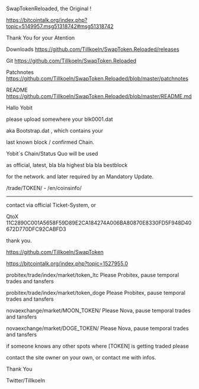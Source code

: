 SwapTokenReloaded,  the Original !

https://bitcointalk.org/index.php?topic=5149957.msg51318742#msg51318742

Thank You for your Atention


Downloads  https://github.com/Tillkoeln/SwapToken.Reloaded/releases

Git https://github.com/Tillkoeln/SwapToken.Reloaded

Patchnotes  https://github.com/Tillkoeln/SwapToken.Reloaded/blob/master/patchnotes

README https://github.com/Tillkoeln/SwapToken.Reloaded/blob/master/README.md


















Hallo Yobit 

please upload somewhere your blk0001.dat

aka Bootstrap.dat ,  which contains your 

last known block / confirmed Chain. 


Yobit`s Chain/Status Quo will be used 

as official, latest, bla bla highest bla bla bestblock 

for the network. and later required by an Mandatory Update.

/trade/TOKEN/  -   /en/coinsinfo/

-----------------------------------------------------------

contact via official Ticket-System, or 

QtoX  11C2890C001A5658F59D89E2CA184274A006BA80870E8330FD5F948D40672D770DFC92CABFD3 

thank you.


https://github.com/Tillkoeln/SwapToken

https://bitcointalk.org/index.php?topic=1527955.0


probitex/trade/index/market/token_ltc     Please Probitex, pause temporal trades and tansfers

probitex/trade/index/market/token_doge    Please Probitex, pause temporal trades and tansfers

novaexchange/market/MOON_TOKEN/      Please Nova, pause temporal trades and tansfers

novaexchange/market/DOGE_TOKEN/      Please Nova, pause temporal trades and tansfers




if someone knows any other spots where [TOKEN] is getting traded  please

contact the site owner on your own, or contact me with infos. 

Thank You



Twitter/Tillkoeln

